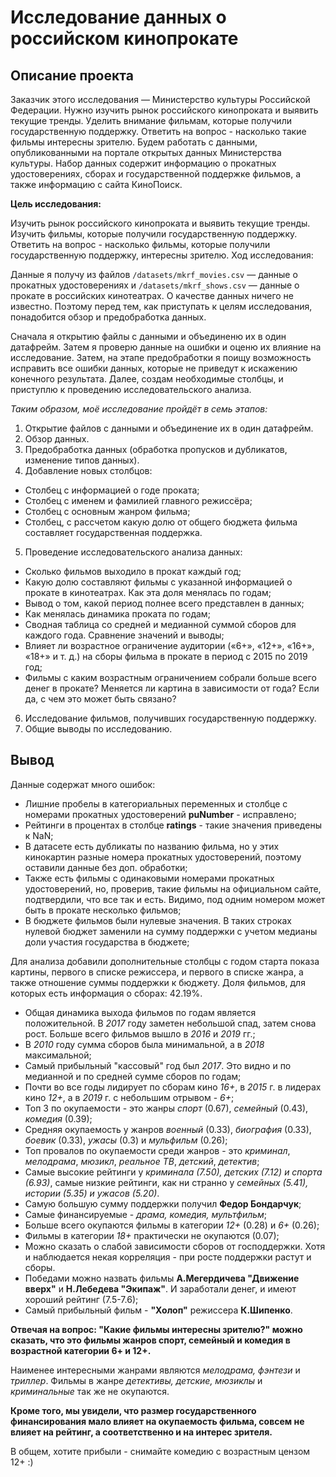 # Исследование данных о российском кинопрокате
## Описание проекта

Заказчик этого исследования — Министерство культуры Российской Федерации. Нужно изучить рынок российского кинопроката и выявить текущие тренды. Уделить внимание фильмам, которые получили государственную поддержку. Ответить на вопрос - насколько такие фильмы интересны зрителю. Будем работать с данными, опубликованными на портале открытых данных Министерства культуры. Набор данных содержит информацию о прокатных удостоверениях, сборах и государственной поддержке фильмов, а также информацию с сайта КиноПоиск.

**Цель исследования:**

Изучить рынок российского кинопроката и выявить текущие тренды.
Изучить фильмы, которые получили государственную поддержку.
Ответить на вопрос - насколько фильмы, которые получили государственную поддержку, интересны зрителю.
Ход исследования:

Данные я получу из файлов `/datasets/mkrf_movies.csv` — данные о прокатных удостоверениях и `/datasets/mkrf_shows.csv` — данные о прокате в российских кинотеатрах. О качестве данных ничего не известно. Поэтому перед тем, как приступать к целям исследования, понадобится обзор и предобработка данных.

Сначала я открытию файлы с данными и объединеню их в один датафрейм. Затем я проверю данные на ошибки и оценю их влияние на исследование. Затем, на этапе предобработки я поищу возможность исправить все ошибки данных, которые не приведут к искажению конечного результата. Далее, создам необходимые столбцы, и приступлю к проведению исследовательского анализа.

*Таким образом, моё исследование пройдёт в семь этапов:*

1. Открытие файлов с данными и объединение их в один датафрейм.
2. Обзор данных.
3. Предобработка данных (обработка пропусков и дубликатов, изменение типов данных).
4. Добавление новых столбцов:
- Столбец с информацией о годе проката;
- Столбец с именем и фамилией главного режиссёра;
- Столбец с основным жанром фильма;
- Столбец, с рассчетом какую долю от общего бюджета фильма составляет государственная поддержка.
5. Проведение исследовательского анализа данных:
- Сколько фильмов выходило в прокат каждый год;
- Какую долю составляют фильмы с указанной информацией о прокате в кинотеатрах. Как эта доля менялась по годам;
- Вывод о том, какой период полнее всего представлен в данных;
- Как менялась динамика проката по годам;
- Сводная таблица со средней и медианной суммой сборов для каждого года. Сравнение значений и выводы;
- Влияет ли возрастное ограничение аудитории («6+», «12+», «16+», «18+» и т. д.) на сборы фильма в прокате в период с 2015 по 2019 год;
- Фильмы с каким возрастным ограничением собрали больше всего денег в прокате? Меняется ли картина в зависимости от года? Если да, с чем это может быть связано?
6. Исследование фильмов, получивших государственную поддержку.
7. Общие выводы по исследованию.

## Вывод
Данные содержат много ошибок:

- Лишние пробелы в категориальных переменных и столбце с номерами прокатных удостоверений **puNumber** - исправлено;
- Рейтинги в процентах в столбце **ratings** - такие значения приведены к NaN;
- В датасете есть дубликаты по названию фильма, но у этих кинокартин разные номера прокатных удостоверений, поэтому оставили данные без доп. обработки; 
- Также есть фильмы с одинаковыми номерами прокатных удостоверений, но, проверив, такие фильмы на официальном сайте, подтвердили, что все так и есть. Видимо, под одним номером может быть в прокате несколько фильмов; 
- В бюджете фильмов были нулевые значения. В таких строках нулевой бюджет заменили на сумму поддержки с учетом медианы доли участия государства в бюджете;


Для анализа добавили дополнительные столбцы с годом старта показа картины, первого в списке режиссера, и первого в списке жанра, а также отношение суммы поддержки к бюджету. Доля фильмов, для которых есть информация о сборах: 42.19%.


- Общая динамика выхода фильмов по годам является положительной. В *2017* году заметен небольшой спад, затем снова рост. Больше всего фильмов вышло в *2016* и *2019* гг.;
- В *2010* году сумма сборов была минимальной, а в *2018* максимальной;
- Самый прибыльный "кассовый" год был *2017*. Это видно и по медианной и по средней сумме сборов по годам;
- Почти во все годы лидирует по сборам кино *16+*, в *2015* г. в лидерах кино *12+*, а в *2019* г. с небольшим отрывом - *6+*; 
- Топ 3 по окупаемости - это жанры *спорт* (0.67), *семейный* (0.43), *комедия* (0.39);
- Средняя окупаемость у жанров *военный* (0.33), *биография* (0.33), *боевик* (0.33), *ужасы* (0.3) и *мульфильм* (0.26);
- Топ провалов по окупаемости среди жанров - это *криминал*, *мелодрама*, *мюзикл*, *реальное ТВ*, *детский*, *детектив*;
- Самые высокие рейтинги у *криминала (7.50), детских (7.12) и спорта (6.93)*, самые низкие рейтинги, как ни странно у *семейных (5.41), истории (5.35) и ужасов (5.20)*.
- Самую большую сумму поддержки получил **Федор Бондарчук**;
- Самые финансируемые - *драма, комедия, мультфильм*;
- Больше всего окупаются фильмы в категории *12+* (0.28) и *6+* (0.26);
- Фильмы в категории *18+* практически не окупаются (0.07);
- Можно сказать о слабой зависимости сборов от господдержки. Хотя и наблюдается некая корреляция - при росте поддержки растут и сборы.
- Победами можно назвать фильмы **А.Мегердичева "Движение вверх"** и **Н.Лебедева "Экипаж"**. И заработали денег, и имеют хороший рейтинг (7.5-7.6);
- Самый прибыльный фильм - **"Холоп"** режиссера **К.Шипенко**.

**Отвечая на вопрос: "Какие фильмы интересны зрителю?" можно сказать, что это фильмы жанров спорт, семейный и комедия в возрастной категории 6+ и 12+.**

Наименее интересными жанрами являются *мелодрама, фэнтези* и *триллер*. Фильмы в жанре *детективы, детские, мюзиклы* и *криминальные* так же не окупаются.

**Кроме того, мы увидели, что размер государственного финансирования мало влияет на окупаемость фильма, совсем не влияет на рейтинг, а соответственно и на интерес зрителя.**

В общем, хотите прибыли - снимайте комедию с возрастным цензом 12+ :)
